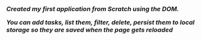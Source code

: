 
<h3><em>Created my first application from Scratch using the DOM.

You can add tasks, list them, filter, delete, persist them to local storage so they are saved when the page gets reloaded</em></h3>
